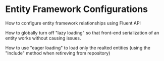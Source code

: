 # Entity Framework Configurations

How to configure entity framework relationships using Fluent API

How to globally turn off "lazy loading" so that front-end serialization of an entity works without causing issues.

How to use "eager loading" to load only the realted entities (using the "Include" method when retireving from repository)


